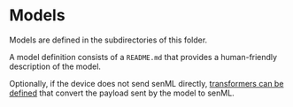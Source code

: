 # Models

Models are defined in the subdirectories of this folder.

A model definition consists of a `README.md` that provides a human-friendly
description of the model.

Optionally, if the device does not send senML directly,
[transformers can be defined](../README.md#model-transformer-definitions) that
convert the payload sent by the model to senML.
